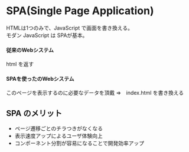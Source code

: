 # SPA(Single Page Application)
HTMLは1つのみで、JavaScript で画面を書き換える。  
モダン JavaScript は SPAが基本。  

#### 従来のWebシステム
html を返す

#### SPAを使ったのWebシステム
このページを表示するのに必要なデータを頂戴  ⇒　index.html を書き換える


## SPA のメリット
 * ページ遷移ごとのチラつきがなくなる
 * 表示速度アップによるユーザ体験向上
 * コンポーネント分割が容易になることで開発効率アップ





